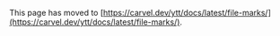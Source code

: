 This page has moved to [https://carvel.dev/ytt/docs/latest/file-marks/](https://carvel.dev/ytt/docs/latest/file-marks/).
